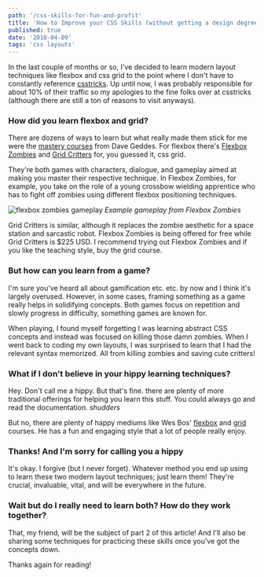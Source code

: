 ```yaml
---
path: '/css-skills-for-fun-and-profit'
title: 'How to Improve your CSS Skills (without getting a design degree) part 1'
published: true
date: '2018-04-09'
tags: 'css layouts'
---
```


In the last couple of months or so, I've decided to learn modern layout techniques like flexbox and css grid to the point where I don't have to constantly reference [csstricks](https://css-tricks.com/). Up until now, I was probably responsible for about 10% of their traffic so my apologies to the fine folks over at csstricks (although there are still a ton of reasons to visit anyways).

### How did you learn flexbox and grid?

There are dozens of ways to learn but what really made them stick for me were the [mastery courses](https://geddski.teachable.com/) from Dave Geddes. For flexbox there's [Flexbox Zombies](https://geddski.teachable.com/p/flexbox-zombies) and [Grid Critters](https://geddski.teachable.com/p/gridcritters) for, you guessed it, css grid. 

They're both games with characters, dialogue, and gameplay aimed at making you master their respective technique. In Flexbox Zombies, for example, you take on the role of a young crossbow wielding apprentice who has to fight off zombies using different flexbox positioning techniques.

![flexbox zombies gameplay](https://dotdev.co/wp-content/uploads/2017/05/flexbox-zombies-demo.png)
_Example gameplay from Flexbox Zombies_

Grid Critters is similar, although it replaces the zombie aesthetic for a space station and sarcastic robot. Flexbox Zombies is being offered for free while Grid Critters is $225 USD. I recommend trying out Flexbox Zombies and if you like the teaching style, buy the grid course.

### But how can you learn from a game?

I'm sure you've heard all about gamification etc. etc. by now and I think it's largely overused. However, in some cases, framing something as a game really helps in solidifying concepts. Both games focus on repetition and slowly progress in difficulty, something games are known for.

When playing, I found myself forgetting I was learning abstract CSS concepts and instead was focused on killing those damn zombies. When I went back to coding my own layouts, I was surprised to learn that I had the relevant syntax memorized. All from killing zombies and saving cute critters!

### What if I don't believe in your hippy learning techniques?

Hey. Don't call me a hippy. But that's fine. there are plenty of more traditional offerings for helping you learn this stuff. You could always go and read the documentation. *shudders*

But no, there are plenty of happy mediums like Wes Bos' [flexbox](https://flexbox.io/) and [grid](https://cssgrid.io/) courses. He has a fun and engaging style that a lot of people really enjoy.

### Thanks! And I'm sorry for calling you a hippy

It's okay. I forgive (but I never forget). Whatever method you end up using to learn these two modern layout techniques; just learn them! They're crucial, invaluable, vital, and will be everywhere in the future. 

### Wait but do I really need to learn both? How do they work together?

That, my friend, will be the subject of part 2 of this article! And I'll also be sharing some techniques for practicing these skills once you've got the concepts down.

Thanks again for reading!